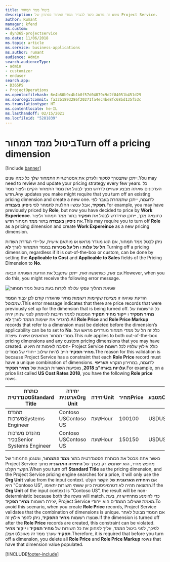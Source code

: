 ```yaml
---
title: ביטול ממד תמחור
description: נושא זה מראה כיצד להגדיר ממדי תמחור בפתרון של Project Service.
author: Rumant
manager: kfend
ms.custom:
- dyn365-projectservice
ms.date: 11/06/2018
ms.topic: article
ms.service: business-applications
ms.author: rumant
audience: Admin
search.audienceType:
- admin
- customizer
- enduser
search.app:
- D365PS
- ProjectOperations
ms.openlocfilehash: 6e4b80b9c4b1b0f57d04079c9d2f84051b451d29
ms.sourcegitcommit: fa32b1893286f20271fa4ec4be8fc68bd135f53c
ms.translationtype: HT
ms.contentlocale: he-IL
ms.lasthandoff: 02/15/2021
ms.locfileid: "5281839"
---
```

# <a name="turn-off-a-pricing-dimension"></a><span data-ttu-id="f8829-103">ביטול ממד תמחור</span><span class="sxs-lookup"><span data-stu-id="f8829-103">Turn off a pricing dimension</span></span>

[!include [banner](../includes/psa-now-project-operations.md)]

<span data-ttu-id="f8829-104">ייתכן שתצטרך לסקור ולעדכן את אסטרטגיית התמחור שלך כל כמה שנים.</span><span class="sxs-lookup"><span data-stu-id="f8829-104">You may need to review and update your pricing strategy every few years.</span></span> <span data-ttu-id="f8829-105">כל העדכונים שאתה מבצע עשויים לדרוש ממך לבטל את ממד התמחור הקיים וליצור ממד חדש.</span><span class="sxs-lookup"><span data-stu-id="f8829-105">Any updates you make might require that you turn off an existing pricing dimension and create a new one.</span></span> <span data-ttu-id="f8829-106">לדוגמה, ייתכן שתמחרת בעבר לפי **תפקיד**, אבל עכשיו החלטת לתמחר לפי **ניסיון בעבודה**.</span><span class="sxs-lookup"><span data-stu-id="f8829-106">For example, you may have previously priced by **Role**, but now you have decided to price by **Work Experience**.</span></span> <span data-ttu-id="f8829-107">כתוצאה מכך, ייתכן שתידרש לבטל את **תפקיד** בתור ממד תמחור וליצור את **ניסיון בעבודה** בתור ממד תמחור חדש.</span><span class="sxs-lookup"><span data-stu-id="f8829-107">This may require you to turn off **Role** as a pricing dimension and create **Work Expereince** as a new pricing dimension.</span></span> 

<span data-ttu-id="f8829-108">ניתן לבטל ממד תמחור, אם הוא מוגדר מראש או מותאם אישית, על-ידי הגדרת השדות **חל על עלות** ו **חל על מכירות** בממד התמחור לערך **לא**.</span><span class="sxs-lookup"><span data-stu-id="f8829-108">Turning off a pricing dimension, regardless if it is out-of-the-box or custom, can be done by setting the **Applicable to Cost** and **Applicable to Sales** fields of the Pricing Dimension to **No**.</span></span>

<span data-ttu-id="f8829-109">עם זאת, כשתעשה זאת, ייתכן שתקבל את הודעת השגיאה הבאה.</span><span class="sxs-lookup"><span data-stu-id="f8829-109">However, when you do this, you might receive the following error message.</span></span>

![שגיאת תהליך עסקי עלולה לקרות בעת ביטול ממד תמחור](media/Business-Process-Error.png)


<span data-ttu-id="f8829-111">הודעת שגיאה זו מציינת שקיימות רשומות מחיר שהוגדרו קודם לכן עבור הממד שמבוטל.</span><span class="sxs-lookup"><span data-stu-id="f8829-111">This error message indicates that there are price records that were previously set up for the dimension that is being turned off.</span></span> <span data-ttu-id="f8829-112">כל הרשומות של **מחיר תפקיד** ו **ייקור מחיר תפקיד** המפנות לממד חייבות להימחק לפני שניתן יהיה להגדיר את ישימות הממד לערך **לא**.</span><span class="sxs-lookup"><span data-stu-id="f8829-112">All **Role Price** and **Role Price Markup** records that refer to a dimension must be deleted before the dimension’s applicability can be to set to **No**.</span></span> <span data-ttu-id="f8829-113">כלל זה חל על ממדי תמחור מוגדרים מראש ועל ממדי תמחור מותאמים אישית שיצרת.</span><span class="sxs-lookup"><span data-stu-id="f8829-113">This rule applies to both out-of-the-box pricing dimensions and any custom pricing dimensions that you may have created.</span></span> <span data-ttu-id="f8829-114">הסיבה לאימות זה היא ש- Project Service כולל אילוץ שלפיו לכל רשומת **מחיר תפקיד** חייב להיות שילוב ייחודי של ממדים.</span><span class="sxs-lookup"><span data-stu-id="f8829-114">The reason for this validation is because Project Service has a constraint that each **Role Price** record must have a unique combination of dimensions.</span></span> <span data-ttu-id="f8829-115">לדוגמה, במחירון הנקרא **תעריפי עלויות בארה"ב 2018**, מופיעות השורות הבאות של **מחיר תפקיד**.</span><span class="sxs-lookup"><span data-stu-id="f8829-115">For example, on a price list called **US Cost Rates 2018**, you have the following **Role price** rows.</span></span> 

| <span data-ttu-id="f8829-116">כותרת סטנדרטית</span><span class="sxs-lookup"><span data-stu-id="f8829-116">Standard Title</span></span>         | <span data-ttu-id="f8829-117">יחידה ארגונית</span><span class="sxs-lookup"><span data-stu-id="f8829-117">Org Unit</span></span>    |<span data-ttu-id="f8829-118">יחידה</span><span class="sxs-lookup"><span data-stu-id="f8829-118">Unit</span></span>   |<span data-ttu-id="f8829-119">מחיר</span><span class="sxs-lookup"><span data-stu-id="f8829-119">Price</span></span>  |<span data-ttu-id="f8829-120">מטבע</span><span class="sxs-lookup"><span data-stu-id="f8829-120">Currency</span></span>  |
| -----------------------|-------------|-------|-------|----------|
| <span data-ttu-id="f8829-121">מהנדס מערכות</span><span class="sxs-lookup"><span data-stu-id="f8829-121">Systems Engineer</span></span>|<span data-ttu-id="f8829-122">Contoso US</span><span class="sxs-lookup"><span data-stu-id="f8829-122">Contoso US</span></span>|<span data-ttu-id="f8829-123">שעה</span><span class="sxs-lookup"><span data-stu-id="f8829-123">Hour</span></span>| <span data-ttu-id="f8829-124">100</span><span class="sxs-lookup"><span data-stu-id="f8829-124">100</span></span>|<span data-ttu-id="f8829-125">USD</span><span class="sxs-lookup"><span data-stu-id="f8829-125">USD</span></span>|
| <span data-ttu-id="f8829-126">מהנדס מערכות בכיר</span><span class="sxs-lookup"><span data-stu-id="f8829-126">Senior Systems Engineer</span></span>|<span data-ttu-id="f8829-127">Contoso US</span><span class="sxs-lookup"><span data-stu-id="f8829-127">Contoso US</span></span>|<span data-ttu-id="f8829-128">שעה</span><span class="sxs-lookup"><span data-stu-id="f8829-128">Hour</span></span>| <span data-ttu-id="f8829-129">150</span><span class="sxs-lookup"><span data-stu-id="f8829-129">150</span></span>| <span data-ttu-id="f8829-130">USD</span><span class="sxs-lookup"><span data-stu-id="f8829-130">USD</span></span>|


<span data-ttu-id="f8829-131">כאשר אתה מבטל את הכותרת הסטנדרטית בתור **ממד התמחור**, ומנגנון התמחור של Project Service מחפש מחיר, הוא ישתמש רק בערך של **היחידה הארגונית** מתוך הקשר הקלט.</span><span class="sxs-lookup"><span data-stu-id="f8829-131">When you turn off **Standard Title** as the pricing dimension, and the Project Service pricing engine searches for a price, it will only use the **Org Unit** value from the input context.</span></span> <span data-ttu-id="f8829-132">אם **היחידה הארגונית** של הקשר הקלט היא "Contoso US", התוצאה תהיה לא דטרמיניסטית כיוון ששתי השורות יתאימו.</span><span class="sxs-lookup"><span data-stu-id="f8829-132">If the **Org Unit** of the input context is “Contoso US”, the result will be non-deterministic because both the rows will match.</span></span> <span data-ttu-id="f8829-133">כדי להימנע מתרחיש זה, בעת יצירת רשומות **מחיר תפקיד**, Project Service מאמת ששילוב הממדים הוא ייחודי.</span><span class="sxs-lookup"><span data-stu-id="f8829-133">To avoid this scenario, when you create **Role Price** records, Project Service validates that the combination of dimensions is unique.</span></span> <span data-ttu-id="f8829-134">אם הממד מבוטל לאחר שנוצרו רשומות **מחיר התפקיד**, ניתן להפר אילוץ זה.</span><span class="sxs-lookup"><span data-stu-id="f8829-134">If the dimension is turned off after the **Role Price** records are created, this constraint can be violated.</span></span> <span data-ttu-id="f8829-135">לפיכך, לפני ביטול הממד, עליך למחוק את כל השורות של **מחיר תפקיד** ו **ייקור מחיר תפקיד** שערך ממד זה מאוכלס אצלן.</span><span class="sxs-lookup"><span data-stu-id="f8829-135">Therefore, it is required that before you turn off a dimension, you delete all **Role Price** and **Role Price Markup** rows that have that dimension value populated.</span></span>



[!INCLUDE[footer-include](../includes/footer-banner.md)]